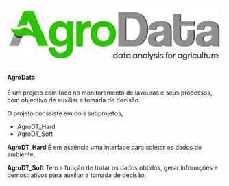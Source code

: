 ![AgroData Logo](imgs/agrodata_logo.jpeg "AgroData")

#### **AgroData**

É um projeto com foco no monitoramento de lavouras e seus processos, com objectivo de auxiliar a tomada de decisão.

O projeto conssiste em dois subprojetos, 

- AgroDT_Hard
- AgroDT_Soft

**AgroDT_Hard**
É em essência uma interface para coletar os dados do ambiente.

**AgroDT_Soft**
Tem a função de tratar os dados obtidos, gerar informções e demostrativos para auxiliar a tomada de decisão.
